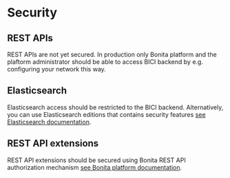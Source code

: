 # Security

## REST APIs

REST APIs are not yet secured. In production only Bonita platform and the plaftorm administrator should be able to access BICI backend by e.g. configuring your network this way.

## Elasticsearch

Elasticsearch access should be restricted to the BICI backend. Alternatively, you can use Elasticsearch editions that contains security features [see Elasticsearch documentation](https://www.elastic.co/guide/en/x-pack/current/xpack-security.html).

## REST API extensions

REST API extensions should be secured using Bonita REST API authorization mechanism [see Bonita platform documentation](https://documentation.bonitasoft.com/bonita/7.6/rest-api-authorization).

